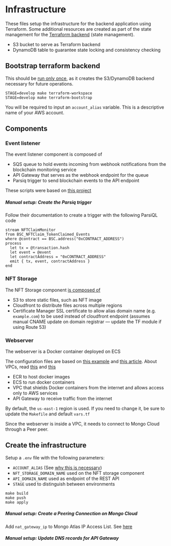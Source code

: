 # Infrastructure

These files setup the infrastructure for the backend application using Terraform.
Some additional resources are created as part of the state management for the [Terraform backend](https://www.terraform.io/language/settings/backends) (state management).

- S3 bucket to serve as Terraform backend
- DynamoDB table to guarantee state locking and consistency checking

## Bootstrap terraform backend

This should be [run only once](https://stackoverflow.com/questions/47913041/initial-setup-of-terraform-backend-using-terraform), as it creates the S3/DynamoDB backend necessary for future operations.

```
STAGE=develop make terraform-workspace
STAGE=develop make terraform-bootstrap
```

You will be required to input an `account_alias` variable. This is a descriptive name of your AWS account.

## Components

### Event listener

The event listener component is composed of

- SQS queue to hold events incoming from webhook notifications from the blockchain monitoring service
- API Gateway that serves as the webhook endpoint for the queue
- Parsiq trigger to send blockchain events to the API endpoint

These scripts were based on [this project](https://gist.github.com/afloesch/dc7d8865eeb91100648330a46967be25)

##### Manual setup: Create the Parsiq trigger

Follow their documentation to create a trigger with the following ParsiQL code

```
stream NFTClaimMonitor
from BSC_NFTClaim_TokenClaimed_Events
where @contract == BSC.address("0xCONTRACT_ADDRESS")
process
  let tx = @transaction.hash
  let event = @event
  let contractAddress = "0xCONTRACT_ADDRESS"
  emit { tx, event, contractAddress }
end
```

### NFT Storage

The NFT Storage component [is composed of](https://github.com/cloudposse/terraform-aws-cloudfront-s3-cdn)

- S3 to store static files, such as NFT image
- Cloudfront to distribute files across multiple regions
- Certificate Manager SSL certificate to allow alias domain name (e.g. `example.com`) to be used instead of cloudfront endpoint (assumes manual CNAME update on domain registrar — update the TF module if using Route 53)

### Webserver

The webserver is a Docker container deployed on ECS

The configuration files are based on [this example](https://github.com/LukeMwila/aws-apigateway-vpc-ecs-fargate/) and [this article](https://dev.to/kieranjen/ecs-fargate-service-auto-scaling-with-terraform-2ld). About VPCs, read [this](https://github.com/terraform-aws-modules/terraform-aws-vpc/pull/248/files) and [this](https://dev.betterdoc.org/infrastructure/2020/02/04/setting-up-a-nat-gateway-on-aws-using-terraform.html)

- ECR to host docker images
- ECS to run docker containers
- VPC that shields Docker containers from the internet and allows access only to AWS services
- API Gateway to receive traffic from the internet

By default, the `us-east-1` region is used. If you need to change it, be sure to update the `Makefile` and default `vars.tf`

Since the webserver is inside a VPC, it needs to connect to Mongo Cloud through a Peer peer.

## Create the infrastructure

Setup a `.env` file with the following parameters:

- `ACCOUNT_ALIAS` (See [why this is necessary](https://stackoverflow.com/questions/65838989/variables-may-not-be-used-here-during-terraform-init))
- `NFT_STORAGE_DOMAIN_NAME` used on the NFT storage component
- `API_DOMAIN_NAME` used as endpoint of the REST API
- `STAGE` used to distinguish between environments

```
make build
make push
make apply
```

##### Manual setup: Create a Peering Connection on Mongo Cloud

Add `nat_gateway_ip` to Mongo Atlas IP Access List. See [here](https://levelup.gitconnected.com/part-2-deploy-and-secure-mongodb-on-atlas-4820d539a1dc#42ba)

##### Manual setup: Update DNS records for API Gateway
